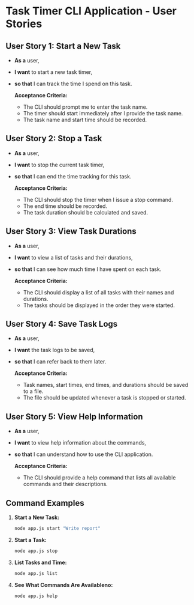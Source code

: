 # Task Timer CLI Application - User Stories

## User Story 1: Start a New Task
- **As a** user,
- **I want** to start a new task timer,
- **so that** I can track the time I spend on this task.

  **Acceptance Criteria:**
  - The CLI should prompt me to enter the task name.
  - The timer should start immediately after I provide the task name.
  - The task name and start time should be recorded.

## User Story 2: Stop a Task
- **As a** user,
- **I want** to stop the current task timer,
- **so that** I can end the time tracking for this task.

  **Acceptance Criteria:**
  - The CLI should stop the timer when I issue a stop command.
  - The end time should be recorded.
  - The task duration should be calculated and saved.

## User Story 3: View Task Durations
- **As a** user,
- **I want** to view a list of tasks and their durations,
- **so that** I can see how much time I have spent on each task.

  **Acceptance Criteria:**
  - The CLI should display a list of all tasks with their names and durations.
  - The tasks should be displayed in the order they were started.

## User Story 4: Save Task Logs
- **As a** user,
- **I want** the task logs to be saved,
- **so that** I can refer back to them later.

  **Acceptance Criteria:**
  - Task names, start times, end times, and durations should be saved to a file.
  - The file should be updated whenever a task is stopped or started.

## User Story 5: View Help Information
- **As a** user,
- **I want** to view help information about the commands,
- **so that** I can understand how to use the CLI application.

  **Acceptance Criteria:**
  - The CLI should provide a help command that lists all available commands and their descriptions.

## Command Examples
1. **Start a New Task:**
   ```bash
   node app.js start "Write report"
2. **Start a Task:**
   ```bash
   node app.js stop
3. **List Tasks and Time:**
   ```bash
   node app.js list
4. **See What Commands Are Availableno:**
   ```bash
   node app.js help




